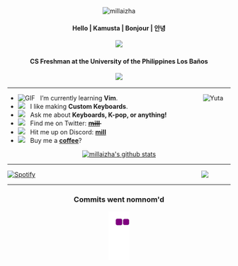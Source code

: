 <div align="center">

<img src="https://svg-banners.vercel.app/api?type=luminance&text1=millaizha&width=400&height=250" alt="millaizha"/> <br>
#### Hello | Kamusta | Bonjour | 안녕
<img src="https://c.tenor.com/exuPwTTU-FwAAAAC/key-click-typing.gif" width="400"/> </a>  
 
#### CS Freshman at the University of the Philippines Los Baños

![](https://komarev.com/ghpvc/?username=millaizha&style=flat&color=blue&label=PROFILE+VIEWS)

</div>

<hr></hr>

-  <img alt="GIF" src="https://media.giphy.com/media/ee72vyhtNdl5rx63n3/giphy.gif" width="25" /> &nbsp; I’m currently learning **Vim**. <img width="13%" align="right" alt="Yuta" src="https://media.giphy.com/media/fVepKDtIcZYqV4gzSL/giphy.gif" /><br>
- <img src="https://media.giphy.com/media/FMDuoP9ZefU9Xg4P6j/giphy.gif" width="25" />&nbsp;&nbsp; I like making **Custom Keyboards**. <br>
- <img src="https://media.giphy.com/media/XZtTVhwfgY6DxCPsvh/giphy.gif" width="25" />&nbsp;&nbsp; Ask me about **Keyboards, K-pop, or anything!**<br>
- <img src="https://media.giphy.com/media/n9wqJ8gTR9lQnXTvf3/giphy.gif" width="25" /> &nbsp; Find me on Twitter: **[m̶i̶l̶l̶](https://twitter.com/millaizha)**<br>
- <img src="https://media.giphy.com/media/rL0yRrsd5a5PSeUMe7/giphy.gif" width="25"/> &nbsp; Hit me up on Discord: **[mill](https://discordapp.com/users/528574944984956958)**<br>
- <img src="https://media.giphy.com/media/CJ5bKVKLSQsrs3nJw2/giphy.gif" width="25"/> &nbsp; Buy me a **[coffee](https://ko-fi.com/millaizha)**?<br>

<div align="center">
  
<a  href="https://github.com/millaizha"> 
  
<img alt="millaizha's github stats" width="50%" src="https://github-readme-stats.vercel.app/api?username=millaizha&show_icons=true&count_private=true"/>

</a>

</div>

<hr></hr>
<img src="https://media.giphy.com/media/bkfedFXLulc8c2ucCI/giphy.gif" width="13%" align ="right"/>

[![Spotify](https://millaizha.vercel.app/api/spotify)](https://open.spotify.com/user/12186469358)

<div align="center">

<hr></hr>

### Commits went nomnom'd

![snake gif](https://github.com/millaizha/millaizha/blob/output/github-contribution-grid-snake.gif)

</div>
